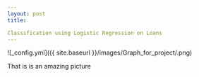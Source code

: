 ```yaml
---
layout: post
title:

Classification using Logistic Regression on Loans
---
```


![_config.yml]({{ site.baseurl }}/images/Graph_for_project/.png) 



That is is an amazing picture 
 
